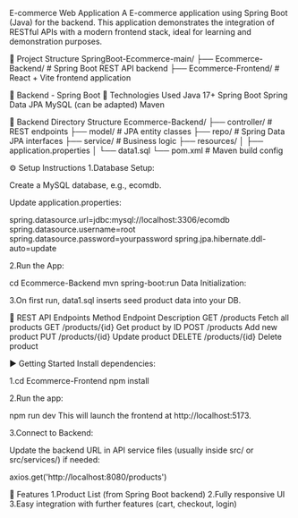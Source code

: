 E-commerce Web Application
A E-commerce application using Spring Boot (Java) for the backend. This application demonstrates the integration of RESTful APIs with a modern frontend stack, ideal for learning and demonstration purposes.

📁 Project Structure
SpringBoot-Ecommerce-main/
├── Ecommerce-Backend/       # Spring Boot REST API backend
├── Ecommerce-Frontend/      # React + Vite frontend application

🧩 Backend - Spring Boot
🔧 Technologies Used
Java 17+
Spring Boot
Spring Data JPA
MySQL (can be adapted)
Maven

📂 Backend Directory Structure
Ecommerce-Backend/
├── controller/      # REST endpoints
├── model/           # JPA entity classes
├── repo/            # Spring Data JPA interfaces
├── service/         # Business logic
├── resources/
│   ├── application.properties
│   └── data1.sql
└── pom.xml          # Maven build config

⚙️ Setup Instructions
1.Database Setup:

Create a MySQL database, e.g., ecomdb.

Update application.properties:

spring.datasource.url=jdbc:mysql://localhost:3306/ecomdb
spring.datasource.username=root
spring.datasource.password=yourpassword
spring.jpa.hibernate.ddl-auto=update

2.Run the App:

cd Ecommerce-Backend
mvn spring-boot:run
Data Initialization:

3.On first run, data1.sql inserts seed product data into your DB.

📡 REST API Endpoints
Method	Endpoint	Description
GET	/products	Fetch all products
GET	/products/{id}	Get product by ID
POST	/products	Add new product
PUT	/products/{id}	Update product
DELETE	/products/{id}	Delete product

▶️ Getting Started
Install dependencies:

1.cd Ecommerce-Frontend
npm install

2.Run the app:

npm run dev
This will launch the frontend at http://localhost:5173.

3.Connect to Backend:

Update the backend URL in API service files (usually inside src/ or src/services/) if needed:

axios.get('http://localhost:8080/products')

🧩 Features
1.Product List (from Spring Boot backend)
2.Fully responsive UI
3.Easy integration with further features (cart, checkout, login)
